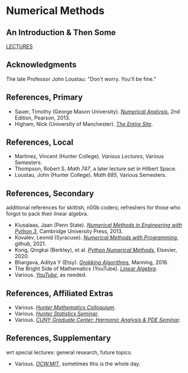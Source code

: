 # Numerical Methods
## An Introduction & Then Some

[LECTURES](lectures/)

## Acknowledgments
The late Professor John Loustau: "Don't worry. You'll be fine."

## References, Primary
* Sauer, Timothy (George Mason University). <i>[Numerical Analysis](https://www.pearson.com/en-gb/subject-catalog/p/numerical-analysis-pearson-new-international-edition/P200000005356/9781292036748)</i>, 2nd Edition, Pearson, 2013.
* Higham, Nick (University of Manchester). <i>[The Entire Site](https://nhigham.com/)</i>.

## References, Local
* Martinez, Vincent (Hunter College). <i>Various Lectures</i>, Various Semesters.
* Thompson, Robert S. <i>Math 747</i>, a later lecture set in Hilbert Space.
* Loustau, John (Hunter College). <i>Math 685</i>, Various Semesters.

## References, Secondary
additional references for skittish, n00b coders; refreshers for those who forgot to pack their linear algebra.
* Kiusalaas, Jaan (Penn State). <i>[Numerical Methods in Engineering with Python 3](https://ia902301.us.archive.org/2/items/c-36_20211010/C36.pdf)</i>, Cambridge University Press, 2013.
* Kovalev, Leonid (Syracuse). <i>[Numerical Methods with Programming](https://drlvk.github.io/nm/frontmatter.html)</i>, github, 2021.
* Kong, Qingkai (Berkley), et al. <i>[Python Numerical Methods](https://pythonnumericalmethods.studentorg.berkeley.edu/notebooks/Index.html)</i>, Elsevier, 2020.
* Bhargava, Aditya Y (Etsy). <i>[Grokking Algorithms](https://www.manning.com/books/grokking-algorithms/)</i>, Manning, 2016.
* The Bright Side of Mathematics (YouTube). <i>[Linear Algebra](https://www.youtube.com/watch?v=x2cYoSPGz3o&list=PLBh2i93oe2quLc5zaxD0WHzQTGrXMwAI6)</i>.
* Various. <i>[YouTube](https://www.youtube.com/results?search_query=numerical++methods)</i>, as needed.

## References, Affiliated Extras
* Various. <i>[Hunter Mathematics Colloquium](https://sites.google.com/view/huntercollegemathcolloquium/home)</i>.
* Various. <i>[Hunter Statistics Seminar](http://www.craigmile.com/probstat/)</i>.
* Various. <i>[CUNY Graduate Center: Harmonic Analysis & PDE Seminar](https://sites.google.com/view/cuny-hapde/home)</i>.

## References, Supplementary
wrt special lectures: general research, future topics.
* Various. <i>[OCW.MIT](https://ocw.mit.edu/search/?q=numerical+methods)</i>, sometimes this is the whole day.

